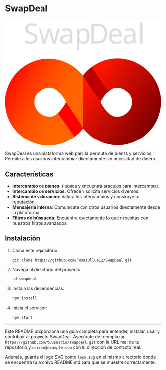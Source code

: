 # SwapDeal

![SwapDeal Logo](logo.svg)

SwapDeal es una plataforma web para la permuta de bienes y servicios. Permite a los usuarios intercambiar directamente sin necesidad de dinero.

## Características

- **Intercambio de bienes**: Publica y encuentra artículos para intercambiar.
- **Intercambio de servicios**: Ofrece y solicita servicios diversos.
- **Sistema de valoración**: Valora los intercambios y construye tu reputación.
- **Mensajería interna**: Comunícate con otros usuarios directamente desde la plataforma.
- **Filtros de búsqueda**: Encuentra exactamente lo que necesitas con nuestros filtros avanzados.

## Instalación

1. Clona este repositorio:
    ```bash
    git clone https://github.com/TomasUllua12/SwapDeal.git
    ```
2. Navega al directorio del proyecto:
    ```bash
    cd swapdeal
    ```
3. Instala las dependencias:
    ```bash
    npm install
    ```
4. Inicia el servidor:
    ```bash
    npm start
    ```

---

Este README proporciona una guía completa para entender, instalar, usar y contribuir al proyecto SwapDeal. Asegúrate de reemplazar `https://github.com/tuusuario/swapdeal.git` con la URL real de tu repositorio y `correo@example.com` con tu dirección de contacto real.

Además, guarda el logo SVG como `logo.svg` en el mismo directorio donde se encuentra tu archivo README.md para que se muestre correctamente.
